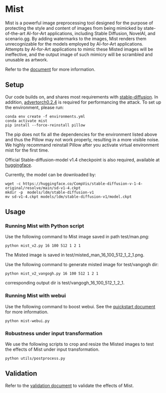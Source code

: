 # Mist

Mist is a powerful image preprocessing tool designed for the purpose of protecting the style and content of images from being mimicked by state-of-the-art AI-for-Art applications, including Stable Diffusion, NovelAI, and scenario.gg. By adding watermarks to the images, Mist renders them unrecognizable for the models employed by AI-for-Art applications. Attempts by AI-for-Art applications to mimic these Misted images will be ineffective, and the output image of such mimicry will be scrambled and unusable as artwork. 


Refer to the [document](https://mist-documentation.readthedocs.io/en/latest) for more information.


## Setup

Our code builds on, and shares most requirements with  [stable-diffusion](https://github.com/CompVis/stable-diffusion). In addition, [advertorch0.2.4](https://github.com/BorealisAI/advertorch) is required for performancing the attack. To set up the environment, please run: 

```
conda env create -f environments.yml
conda activate mist
pip install --force-reinstall pillow
```

The pip does not fix all the dependencies for the environment listed above and thus the Pillow may not work properly, resulting in a more visible noise. We highly recommand reinstall Pillow after you activate virtual environment mist for the first time.


Official Stable-diffusion-model v1.4 checkpoint is also required, available at [huggingface](https://huggingface.co/CompVis/stable-diffusion-v-1-4-original/blob/main/sd-v1-4.ckpt).

Currently, the model can be downloaded by:
```
wget -c https://huggingface.co/CompVis/stable-diffusion-v-1-4-original/resolve/main/sd-v1-4.ckpt
mkdir -p  models/ldm/stable-diffusion-v1
mv sd-v1-4.ckpt models/ldm/stable-diffusion-v1/model.ckpt
```

## Usage

### Running Mist with Python script

Use the following command to Mist image saved in path test/man.png:
```
python mist_v2.py 16 100 512 1 2 1
```
The Misted image is saved in test/misted_man_16_100_512_1_2_1.png. 


Use the following command to generate misted image for test/vangogh dir:
```
python mist_v2_vangogh.py 16 100 512 1 2 1
```
corresponding output dir is test/vangogh_16_100_512_1_2_1. 


### Running Mist with webui

Use the following command to boost webui. See the [quickstart document](https://mist-documentation.readthedocs.io/en/latest/content/quickstart.html) for more information.
```
python mist-webui.py
```


### Robustness under input transformation

We use the following scripts to crop and resize the Misted images to test the effects of Mist under input transformation. 
```
python utils/postprocess.py
```


## Validation

Refer to the [validation document](https://mist-documentation.readthedocs.io/en/latest/content/validation.html) to validate the effects of Mist.
